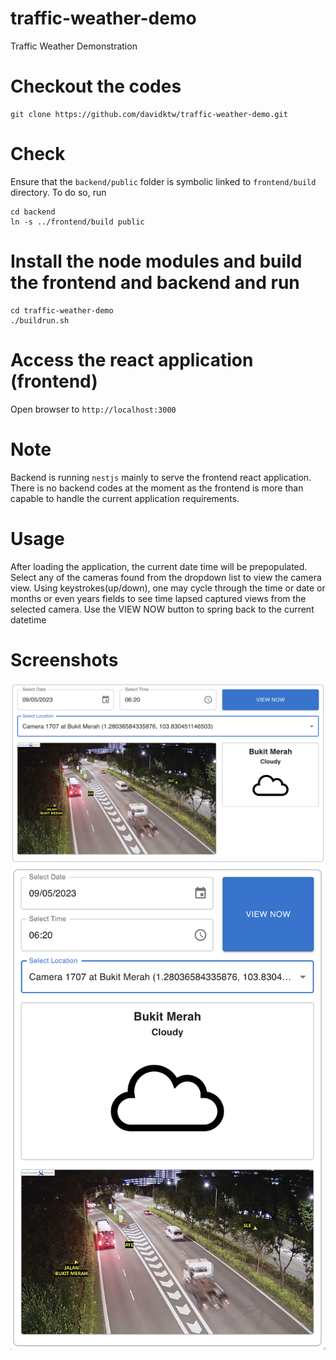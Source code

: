 # traffic-weather-demo
Traffic Weather Demonstration

# Checkout the codes
```
git clone https://github.com/davidktw/traffic-weather-demo.git
```

# Check
Ensure that the `backend/public` folder is symbolic linked to `frontend/build` directory.
To do so, run
```
cd backend
ln -s ../frontend/build public
```

# Install the node modules and build the frontend and backend and run
```
cd traffic-weather-demo
./buildrun.sh
```

# Access the react application (frontend)
Open browser to `http://localhost:3000`


# Note
Backend is running `nestjs` mainly to serve the frontend react application.
There is no backend codes at the moment as the frontend is more than
capable to handle the current application requirements.

# Usage
After loading the application, the current date time will be prepopulated.
Select any of the cameras found from the dropdown list to view the camera view.
Using keystrokes(up/down), one may cycle through the time or date or months or even years fields to see time lapsed captured views from the selected camera.
Use the VIEW NOW button to spring back to the current datetime

# Screenshots
![Desktop Screenshot](https://github.com/davidktw/traffic-weather-demo/blob/c210a54a466a3eccf2decd800bf682450698086b/screenshots/desktop.png?raw=true)
![Mobile Screenshot](https://github.com/davidktw/traffic-weather-demo/blob/c210a54a466a3eccf2decd800bf682450698086b/screenshots/mobile.png?raw=true)
